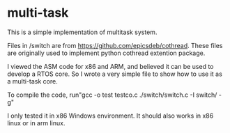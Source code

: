 # multi-task
This is a simple implementation of multitask system.

Files in /switch are from https://github.com/epicsdeb/cothread.
These files are originally used to implement python cothread extention package.

I viewed the ASM code for x86 and ARM, and believed it can be used to develop a RTOS core. So I wrote a very simple file to show how to use it as a multi-task core.

To compile the code, run"gcc -o test testco.c ./switch/switch.c -I switch/ -g"

I only tested it in x86 Windows environment.
It should also works in x86 linux or in arm linux.
